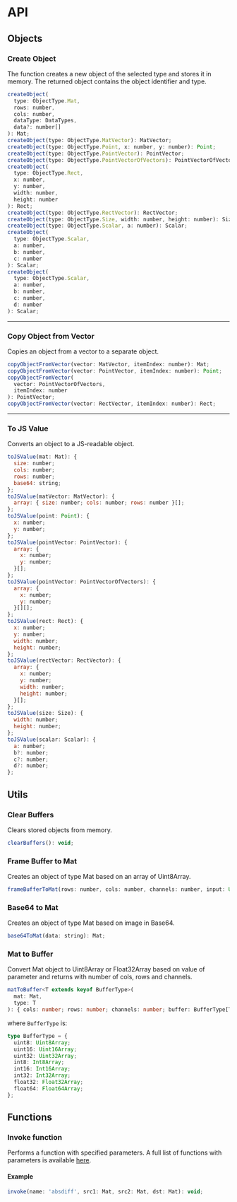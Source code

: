 # API

## Objects

### Create Object
The function creates a new object of the selected type and stores it in memory. The returned object contains the object identifier and type.

```js
createObject(
  type: ObjectType.Mat,
  rows: number,
  cols: number,
  dataType: DataTypes,
  data?: number[]
): Mat;
createObject(type: ObjectType.MatVector): MatVector;
createObject(type: ObjectType.Point, x: number, y: number): Point;
createObject(type: ObjectType.PointVector): PointVector;
createObject(type: ObjectType.PointVectorOfVectors): PointVectorOfVectors;
createObject(
  type: ObjectType.Rect,
  x: number,
  y: number,
  width: number,
  height: number
): Rect;
createObject(type: ObjectType.RectVector): RectVector;
createObject(type: ObjectType.Size, width: number, height: number): Size;
createObject(type: ObjectType.Scalar, a: number): Scalar;
createObject(
  type: ObjectType.Scalar,
  a: number,
  b: number,
  c: number
): Scalar;
createObject(
  type: ObjectType.Scalar,
  a: number,
  b: number,
  c: number,
  d: number
): Scalar;
```

---

### Copy Object from Vector
Copies an object from a vector to a separate object.

```js
copyObjectFromVector(vector: MatVector, itemIndex: number): Mat;
copyObjectFromVector(vector: PointVector, itemIndex: number): Point;
copyObjectFromVector(
  vector: PointVectorOfVectors,
  itemIndex: number
): PointVector;
copyObjectFromVector(vector: RectVector, itemIndex: number): Rect;
```

---

### To JS Value
Converts an object to a JS-readable object.

```js
toJSValue(mat: Mat): {
  size: number;
  cols: number;
  rows: number;
  base64: string;
};
toJSValue(matVector: MatVector): {
  array: { size: number; cols: number; rows: number }[];
};
toJSValue(point: Point): {
  x: number;
  y: number;
};
toJSValue(pointVector: PointVector): {
  array: {
    x: number;
    y: number;
  }[];
};
toJSValue(pointVector: PointVectorOfVectors): {
  array: {
    x: number;
    y: number;
  }[][];
};
toJSValue(rect: Rect): {
  x: number;
  y: number;
  width: number;
  height: number;
};
toJSValue(rectVector: RectVector): {
  array: {
    x: number;
    y: number;
    width: number;
    height: number;
  }[];
};
toJSValue(size: Size): {
  width: number;
  height: number;
};
toJSValue(scalar: Scalar): {
  a: number;
  b?: number;
  c?: number;
  d?: number;
};
```

## Utils

### Clear Buffers
Clears stored objects from memory.

```js
clearBuffers(): void;
```

### Frame Buffer to Mat
Creates an object of type Mat based on an array of Uint8Array.

```js
frameBufferToMat(rows: number, cols: number, channels: number, input: Uint8Array): Mat;
```

### Base64 to Mat
Creates an object of type Mat based on image in Base64.

```js
base64ToMat(data: string): Mat;
```

### Mat to Buffer
Convert Mat object to Uint8Array or Float32Array based on value of parameter and returns with number of cols, rows and channels.

```ts
matToBuffer<T extends keyof BufferType>(
  mat: Mat,
  type: T
): { cols: number; rows: number; channels: number; buffer: BufferType[T] };
```

where `BufferType` is:

```ts
type BufferType = {
  uint8: Uint8Array;
  uint16: Uint16Array;
  uint32: Uint32Array;
  int8: Int8Array;
  int16: Int16Array;
  int32: Int32Array;
  float32: Float32Array;
  float64: Float64Array;
};
```

## Functions

### Invoke function

Performs a function with specified parameters. A full list of functions with parameters is available [here](./availablefunctions.md).

#### Example

```js
invoke(name: 'absdiff', src1: Mat, src2: Mat, dst: Mat): void;
```